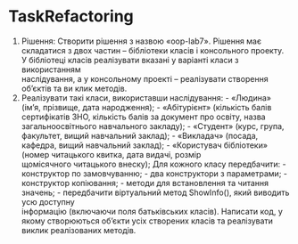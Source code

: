 # TaskRefactoring
1. Рішення: 
Створити рішення з назвою «oop-lab7». 
Рішення має складатися з двох частин – бібліотеки класів і консольного 
проекту. У бібліотеці класів реалізувати вказані у варіанті класи з 
використанням  
наслідування, а у консольному проекті – реалізувати створення об’єктів та 
ви клик методів. 
2. Реалізувати такі класи, використавши наслідування: - «Людина» (ім’я, прізвище, дата народження);  - «Абітурієнт» (кількість балів сертифікатів ЗНО, кількість балів за документ 
про освіту, назва загальноосвітнього навчального закладу); - «Студент» (курс, група, факультет, вищий навчальний заклад);  - «Викладач» (посада, кафедра, вищий навчальний заклад); - «Користувач бібліотеки» (номер читацького квитка, дата видачі, розмір  
щомісячного читацького внеску); 
Для кожного класу передбачити: - конструктор по замовчуванню; - два конструктори з параметрами; - конструктор копіювання; - методи для встановлення та читання значень; - передбачити віртуальний метод ShowInfo(), який виводить усю доступну  
інформацію (включаючи поля батьківських класів). 
Написати код, у якому створюються об’єкти усіх створених класів та 
реалізувати виклик реалізованих методів. 
